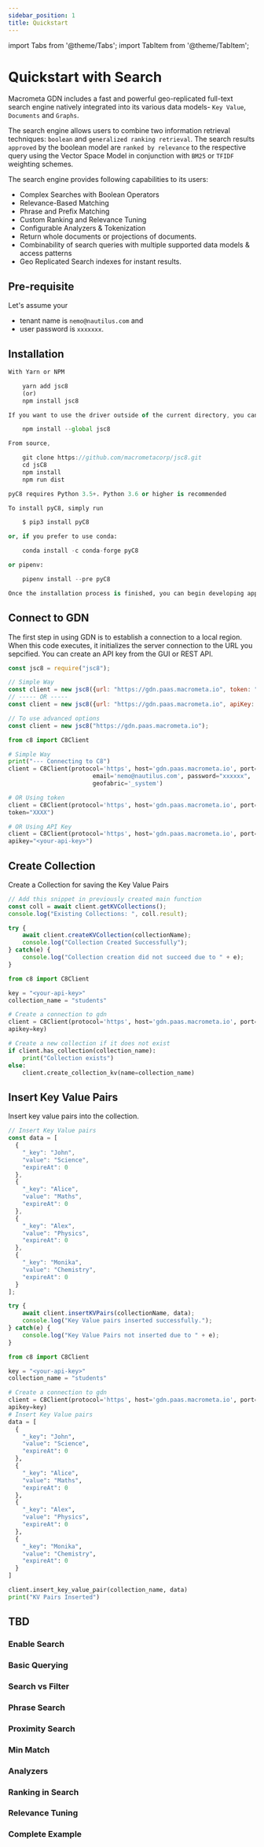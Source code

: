 ```yaml
---
sidebar_position: 1
title: Quickstart
---
```


import Tabs from '@theme/Tabs';
import TabItem from '@theme/TabItem';

# Quickstart with Search

Macrometa GDN includes a fast and powerful geo-replicated full-text search engine natively integrated into its various data models-  `Key Value`, `Documents` and `Graphs`.

The search engine allows users to combine two information retrieval techniques: `boolean` and `generalized ranking retrieval`. The search results `approved` by the boolean model are `ranked by relevance` to the respective query using the Vector Space Model in conjunction with `BM25` or `TFIDF` weighting schemes.

The search engine provides following capabilities to its users:

* Complex Searches with Boolean Operators
* Relevance-Based Matching
* Phrase and Prefix Matching
* Custom Ranking and Relevance Tuning
* Configurable Analyzers & Tokenization
* Return whole documents or projections of documents.
* Combinability of search queries with multiple supported data models & access patterns
* Geo Replicated Search indexes for instant results.

## Pre-requisite

Let's assume your

* tenant name is `nemo@nautilus.com` and 
* user password is `xxxxxxx`.

## Installation

<Tabs groupId="operating-systems">
<TabItem value="js" label="Javascript">

```js
With Yarn or NPM

    yarn add jsc8
    (or)
    npm install jsc8

If you want to use the driver outside of the current directory, you can also install it globally using the `--global` flag:

    npm install --global jsc8

From source,

    git clone https://github.com/macrometacorp/jsc8.git
    cd jsC8
    npm install
    npm run dist
```

</TabItem>
<TabItem value="py" label="Python">

```py
pyC8 requires Python 3.5+. Python 3.6 or higher is recommended

To install pyC8, simply run

    $ pip3 install pyC8

or, if you prefer to use conda:

    conda install -c conda-forge pyC8

or pipenv:

    pipenv install --pre pyC8

Once the installation process is finished, you can begin developing applications in Python.
```

</TabItem>
</Tabs>

## Connect to GDN

The first step in using GDN is to establish a connection to a local region. When this code executes, it initializes the server connection to the URL you sepcified. You can create an API key from the GUI or REST API.

<Tabs groupId="operating-systems">
<TabItem value="js" label="Javascript">

```js
const jsc8 = require("jsc8");

// Simple Way
const client = new jsc8({url: "https://gdn.paas.macrometa.io", token: "", fabricName: '_system'});
// ----- OR -----
const client = new jsc8({url: "https://gdn.paas.macrometa.io", apiKey: "<your-api-key>", fabricName: '_system'});

// To use advanced options
const client = new jsc8("https://gdn.paas.macrometa.io"); 
```

</TabItem>
<TabItem value="py" label="Python">

```py
from c8 import C8Client

# Simple Way
print("--- Connecting to C8")
client = C8Client(protocol='https', host='gdn.paas.macrometa.io', port=443,
                        email='nemo@nautilus.com', password="xxxxxx",
                        geofabric='_system')

# OR Using token
client = C8Client(protocol='https', host='gdn.paas.macrometa.io', port=443,
token="XXXX")

# OR Using API Key
client = C8Client(protocol='https', host='gdn.paas.macrometa.io', port=443,
apikey="<your-api-key>")
```

</TabItem>
</Tabs>  

## Create Collection

Create a Collection for saving the Key Value Pairs

<Tabs groupId="operating-systems">
<TabItem value="js" label="Javascript">

```js
// Add this snippet in previously created main function
const coll = await client.getKVCollections();
console.log("Existing Collections: ", coll.result);

try {
    await client.createKVCollection(collectionName);
    console.log("Collection Created Successfully");
} catch(e) {
    console.log("Collection creation did not succeed due to " + e);
}
```

</TabItem>

<TabItem value="py" label="Python">

```py
from c8 import C8Client

key = "<your-api-key>"
collection_name = "students"

# Create a connection to gdn
client = C8Client(protocol='https', host='gdn.paas.macrometa.io', port=443,
apikey=key)

# Create a new collection if it does not exist
if client.has_collection(collection_name):
    print("Collection exists")
else:
    client.create_collection_kv(name=collection_name)
```
  
</TabItem>
</Tabs>  

## Insert Key Value Pairs

Insert key value pairs into the collection.

<Tabs groupId="operating-systems">
<TabItem value="js" label="Javascript">

```js
// Insert Key Value pairs
const data = [
  {
    "_key": "John",
    "value": "Science",
    "expireAt": 0
  },
  {
    "_key": "Alice",
    "value": "Maths",
    "expireAt": 0
  },
  {
    "_key": "Alex",
    "value": "Physics",
    "expireAt": 0
  },
  {
    "_key": "Monika",
    "value": "Chemistry",
    "expireAt": 0
  }
];

try {
    await client.insertKVPairs(collectionName, data);
    console.log("Key Value pairs inserted successfully.");
} catch(e) {
    console.log("Key Value Pairs not inserted due to " + e);
}
```

</TabItem>

<TabItem value="py" label="Python">

```py
from c8 import C8Client

key = "<your-api-key>"
collection_name = "students"

# Create a connection to gdn
client = C8Client(protocol='https', host='gdn.paas.macrometa.io', port=443,
apikey=key)
# Insert Key Value pairs
data = [
  {
    "_key": "John",
    "value": "Science",
    "expireAt": 0
  },
  {
    "_key": "Alice",
    "value": "Maths",
    "expireAt": 0
  },
  {
    "_key": "Alex",
    "value": "Physics",
    "expireAt": 0
  },
  {
    "_key": "Monika",
    "value": "Chemistry",
    "expireAt": 0
  }
]

client.insert_key_value_pair(collection_name, data)
print("KV Pairs Inserted")
```

</TabItem>
</Tabs>  

## TBD

### Enable Search

### Basic Querying

### Search vs Filter

### Phrase Search

### Proximity Search

### Min Match

### Analyzers

### Ranking in Search

### Relevance Tuning

### Complete Example